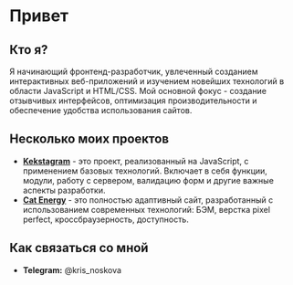 # Привет

## Кто я?
Я начинающий фронтенд-разработчик, увлеченный созданием интерактивных веб-приложений и изучением новейших технологий в области JavaScript и HTML/CSS. Мой основной фокус - создание отзывчивых интерфейсов, оптимизация производительности и обеспечение удобства использования сайтов.

## Несколько моих проектов
- **[Kekstagram](https://github.com/kristinaNoskova/2235875-kekstagram-32)** - это проект, реализованный на JavaScript, с применением базовых технологий. Включает в себя функции, модули, работу с сервером, валидацию форм и другие важные аспекты разработки.
- **[Cat Energy](https://github.com/kristinaNoskova/2235875-cat-energy-30)** - это полностью адаптивный сайт, разработанный с использованием современных технологий: БЭМ, верстка pixel perfect, кроссбраузерность, доступность.

## Как связаться со мной
- **Telegram:** @kris_noskova
